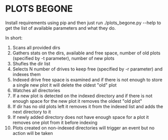 # PLOTS BEGONE

Install requirements using pip and then just run ./plots_begone.py --help to get the list of available parameters and what they do.

In short:

1. Scans all provided dirs
2. Gathers stats on the dirs, available and free space, number of old plots (specified by -t parameter), number of new plots
3. Shufles the dir list
4. Selects N number of drives to keep free (specified by -r parameter) and indexes them
5. Indexed drive free space is examined and if there is not enough to store a single new plot it will delete the oldest "old" plot
6. Watches all directories
7. If a new plot is detected on the indexed directory and if there is not enough space for the new plot it removes the oldest "old plot"
8. If dir has no old plots left it removes it from the indexed list and adds the next directory to it
9. If newly added directory does not have enough space for a plot it removes one plot from it before indexing
10. Plots created on non-indexed directories will trigger an event but no action will be taken
